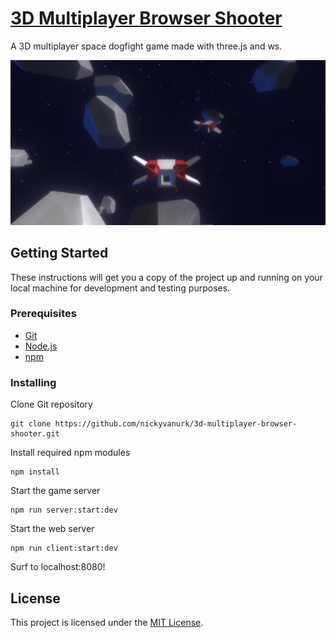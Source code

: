 # [3D Multiplayer Browser Shooter](https://urk-void.herokuapp.com/)

A 3D multiplayer space dogfight game made with three.js and ws.

<img src="docs/screenshot.png">

## Getting Started

These instructions will get you a copy of the project up and running on your local machine for development and testing purposes.

### Prerequisites

* [Git](https://git-scm.com/book/en/v2/Getting-Started-Installing-Git)
* [Node.js](https://nodejs.org/en/download/package-manager/)
* [npm](https://www.npmjs.com/get-npm)

### Installing

Clone Git repository

```
git clone https://github.com/nickyvanurk/3d-multiplayer-browser-shooter.git
```

Install required npm modules

```
npm install
```

Start the game server

```
npm run server:start:dev
```

Start the web server

```
npm run client:start:dev
```

Surf to localhost:8080!

## License

This project is licensed under the [MIT License](./LICENSE).
